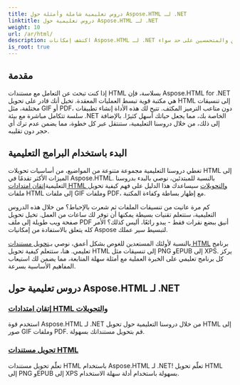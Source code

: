```yaml
---
title: دروس تعليمية شاملة وأمثلة حول Aspose.HTML لـ .NET
linktitle: دروس تعليمية حول Aspose.HTML لـ .NET
weight: 10
url: /ar/html/
description: اكتشف إمكانات Aspose.HTML لـ .NET من خلال البرامج التعليمية الشاملة حول تحويلات المستندات والإضافات المصممة خصيصًا للمطورين والمتحمسين على حد سواء.
is_root: true
---
```

## مقدمة

إذا كنت تبحث عن التعامل مع مستندات HTML بسلاسة، فإن Aspose.HTML for .NET هي مكتبة قوية تبسط العمليات المعقدة. تخيل أنك قادر على تحويل HTML إلى تنسيقات مختلفة، مثل GIF أو PDF، دون متاعب الترميز المكثف. تتيح لك هذه الأداة إنشاء تطبيقات سلسة تتكامل مباشرة مع بيئة .NET الخاصة بك، مما يجعل حياتك أسهل كثيرًا. بالإضافة إلى ذلك، من خلال دروسنا التعليمية، ستنتقل عبر كل خطوة، مما يضمن عدم ترك أي حجر دون تقليبه.

## البدء باستخدام البرامج التعليمية

 تغطي دروسنا التعليمية مجموعة متنوعة من المواضيع، من أساسيات تحويلات HTML إلى الميزات الأكثر تقدمًا في Aspose.HTML. بالنسبة للمبتدئين، نوصي بالبدء بدروسنا التعليمية[إتقان امتدادات HTML والتحويلات](./mastering-html-extensions-and-conversions/) سيساعدك هذا الدليل على فهم كيفية تحويل ملفات HTML إلى ملفات GIF وملفات PDF، مع إظهار بساطة وكفاءة المكتبة. 

كم مرة عانيت من تنسيقات الملفات ثم شعرت بالإحباط؟ من خلال هذه الدروس التعليمية، ستتعلم تقنيات بسيطة يمكنها أن توفر لك ساعات من العمل. تخيل تحويل صفحة ويب طويلة إلى ملف PDF أنيق ببضع نقرات فقط - يبدو رائعًا، أليس كذلك؟ الأمر كله يتعلق بالاستفادة من إمكانيات Aspose لتبسيط سير عملك.

 بالنسبة لأولئك المستعدين للغوص بشكل أعمق، نوصي بـ[تحويل مستندات HTML](./converting-html-documents/) برنامج تعليمي. هنا، ستتعلم كيفية تحويل HTML إلى تنسيقات مثل PNG وEPUB إلى XPS. يركز كل برنامج تعليمي على الخبرة العملية مع أمثلة سهلة المتابعة، مما يضمن لك استيعاب المفاهيم الأساسية بسرعة. 

## دروس تعليمية حول Aspose.HTML لـ .NET
### [إتقان امتدادات HTML والتحويلات](./mastering-html-extensions-and-conversions/)
استخدم قوة Aspose.HTML لـ .NET من خلال دروسنا التعليمية حول تحويل HTML إلى صور GIF وملفات PDF. قم بتحويل مستنداتك بسهولة.
### [تحويل مستندات HTML](./converting-html-documents/)
تعلّم تحويل مستندات HTML باستخدام Aspose.HTML لـ .NET! تعلّم تحويل HTML إلى PNG وEPUB إلى XPS بسهولة باستخدام أدلة سهلة الاستخدام.
